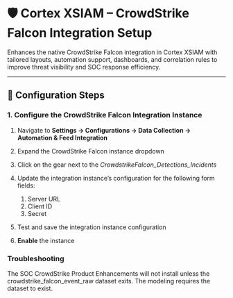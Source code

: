 # 🛡️ Cortex XSIAM – CrowdStrike Falcon Integration Setup

Enhances the native CrowdStrike Falcon integration in Cortex XSIAM with tailored layouts, automation support, dashboards, and correlation rules to improve threat visibility and SOC response efficiency.

---

## 🚀 Configuration Steps

### 1. Configure the CrowdStrike Falcon Integration Instance
1. Navigate to **Settings → Configurations → Data Collection → Automation & Feed Integration**
2. Expand the CrowdStrike Falcon instance dropdown 
3. Click on the gear next to the _CrowdstrikeFalcon_Detections_Incidents_
4. Update the integration instance’s configuration for the following form fields: 
   1. Server URL
   2. Client ID
   3. Secret
   
5. Test and save the integration instance configuration
6. **Enable** the instance

### Troubleshooting
The SOC CrowdStrike Product Enhancements will not install unless the crowdstrike_falcon_event_raw dataset exits. The modeling requires the dataset to exist.